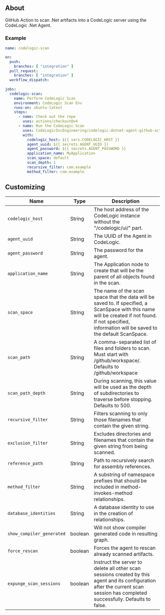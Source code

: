 ## About

GitHub Action to scan .Net artifacts into a CodeLogic server using the CodeLogic .Net Agent.


### Example

```yaml
name: codelogic-scan

on:
  push:
    branches: [ "integration" ]
  pull_request:
    branches: [ "integration" ]
  workflow_dispatch:
    
jobs:
  codelogic-scan:
    name: Perform CodeLogic Scan
    environment: CodeLogic Scan Env
    runs-on: ubuntu-latest
    steps:
      - name: Check out the repo
        uses: actions/checkout@v4
      - name: Run the CodeLogic Scan
        uses: CodeLogicIncEngineering/codelogic-dotnet-agent-github-action@integration
        with:
          codelogic_host: ${{ vars.CODELOGIC_HOST }}
          agent_uuid: ${{ secrets.AGENT_UUID }}
          agent_password: ${{ secrets.AGENT_PASSWORD }}
          application_name: MyApplication
          scan_space: default
          scan_depth: 1
          recursive_filter: com.example
          method_filter: com.example
```


## Customizing


| Name                      | Type    | Description                                                                                                                                                                                             |
|---------------------------|---------|---------------------------------------------------------------------------------------------------------------------------------------------------------------------------------------------------------|
| `codelogic_host`          | String  | The host address of the CodeLogic instance without the "/codelogic/ui/" part.                                                                                                                           |
| `agent_uuid`              | String  | The UUID of the Agent in CodeLogic.                                                                                                                                                                     |
| `agent_password`          | String  | The password for the agent.                                                                                                                                                                             |
| `application_name`        | String  | The Application node to create that will be the parent of all objects found in the scan.                                                                                                                | 
| `scan_space`              | String  | The name of the scan space that the data will be saved to. If specified, a ScanSpace with this name will be created if not found. If not specified, information will be saved to the default ScanSpace. | 
| `scan_path`               | String  | A comma-separated list of files and folders to scan. Must start with /github/workspace/. Defaults to /github/workspace                                                                                  |
| `scan_path_depth`         | String  | During scanning, this value will be used as the depth of subdirectories to traverse before stopping. Defaults to 500.                                                                                   |
| `recursive_filter`        | String  | Filters scanning to only those filenames that contain the given string.                                                                                                                                 |
| `exclusion_filter`        | String  | Excludes directories and filenames that contain the given string from being scanned.                                                                                                                    |
| `reference_path`          | String  | Path to recursively search for assembly references.                                                                                                                                                     |
| `method_filter`           | String  | A substring of namespace prefixes that should be included in method-invokes-method relationships.                                                                                                       |
| `database_identities`     | String  | A database identity to use in the creation of relationships.                                                                                                                                            |
| `show_compiler_generated` | boolean | Will not show compiler generated code in resulting graph.                                                                                                                                               |
| `force_rescan`            | boolean | Forces the agent to rescan already scanned artifacts.                                                                                                                                                   |
| `expunge_scan_sessions`   | boolean | Instruct the server to delete all other scan sessions created by this agent and its configuration after the current scan session has completed successfully. Defaults to false.                         |
